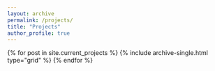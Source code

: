 ```yaml
---
layout: archive
permalink: /projects/
title: "Projects"
author_profile: true
---
```

<div class="grid__wrapper">
  {% for post in site.current_projects %}
    {% include archive-single.html type="grid" %}
  {% endfor %}
</div>
